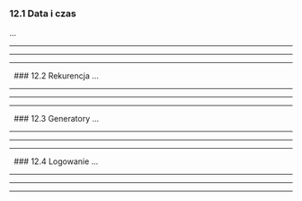 ### 12.1 Data i czas
...

---
---
---
&nbsp;&nbsp;### 12.2 Rekurencja
...

---
---
---
&nbsp;&nbsp;### 12.3 Generatory
...

---
---
---
&nbsp;&nbsp;### 12.4 Logowanie
...

---
---
---
&nbsp;&nbsp;